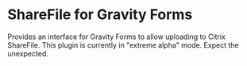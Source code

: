 # ShareFile for Gravity Forms
Provides an interface for Gravity Forms to allow uploading to Citrix ShareFile.
This plugin is currently in "extreme alpha" mode. Expect the unexpected.
